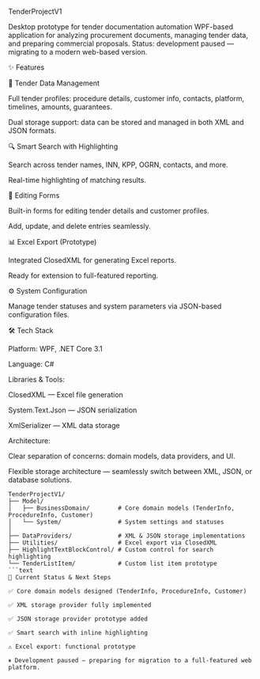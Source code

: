 TenderProjectV1

Desktop prototype for tender documentation automation
WPF-based application for analyzing procurement documents, managing tender data, and preparing commercial proposals.
Status: development paused — migrating to a modern web-based version.

✨ Features

📂 Tender Data Management

Full tender profiles: procedure details, customer info, contacts, platform, timelines, amounts, guarantees.

Dual storage support: data can be stored and managed in both XML and JSON formats.

🔍 Smart Search with Highlighting

Search across tender names, INN, KPP, OGRN, contacts, and more.

Real-time highlighting of matching results.

📝 Editing Forms

Built-in forms for editing tender details and customer profiles.

Add, update, and delete entries seamlessly.

📊 Excel Export (Prototype)

Integrated ClosedXML for generating Excel reports.

Ready for extension to full-featured reporting.

⚙️ System Configuration

Manage tender statuses and system parameters via JSON-based configuration files.

🛠️ Tech Stack

Platform: WPF, .NET Core 3.1

Language: C#

Libraries & Tools:

ClosedXML — Excel file generation

System.Text.Json — JSON serialization

XmlSerializer — XML data storage

Architecture:

Clear separation of concerns: domain models, data providers, and UI.

Flexible storage architecture — seamlessly switch between XML, JSON, or database solutions.
```text
TenderProjectV1/
├── Model/
│   ├── BusinessDomain/        # Core domain models (TenderInfo, ProcedureInfo, Customer)
│   └── System/                # System settings and statuses
│
├── DataProviders/             # XML & JSON storage implementations
├── Utilities/                 # Excel export via ClosedXML
├── HighlightTextBlockControl/ # Custom control for search highlighting
└── TenderListItem/            # Custom list item prototype
```text
🚀 Current Status & Next Steps

✅ Core domain models designed (TenderInfo, ProcedureInfo, Customer)

✅ XML storage provider fully implemented

✅ JSON storage provider prototype added

✅ Smart search with inline highlighting

⚠️ Excel export: functional prototype

⏸ Development paused — preparing for migration to a full-featured web platform.
